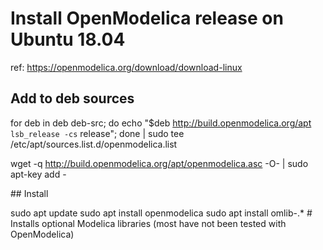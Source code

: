 # Install OpenModelica release on Ubuntu 18.04

ref: https://openmodelica.org/download/download-linux

## Add to deb sources

for deb in deb deb-src; do echo "$deb http://build.openmodelica.org/apt `lsb_release -cs` release"; done | sudo tee /etc/apt/sources.list.d/openmodelica.list

wget -q http://build.openmodelica.org/apt/openmodelica.asc -O- | sudo apt-key add - 

## Install

sudo apt update
sudo apt install openmodelica
sudo apt install omlib-.* # Installs optional Modelica libraries (most have not been tested with OpenModelica)
